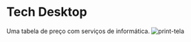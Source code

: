 # Tech Desktop
Uma tabela de preço com serviços de informática.
![print-tela](https://user-images.githubusercontent.com/100879075/195636884-50633669-d1bd-4a3a-aa67-3ed6d078b583.PNG)
